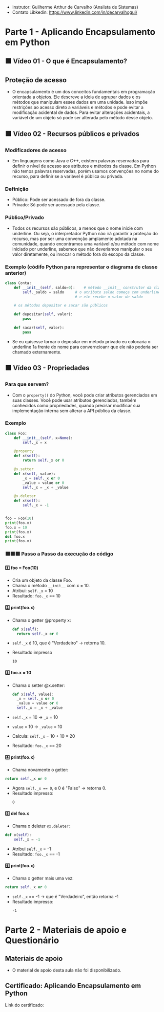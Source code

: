 - Instrutor: Guilherme Arthur de Carvalho (Analista de Sistemas)
- Contato Libkedin: https://www.linkedin.com/in/decarvalhogui/

# Parte 1 -  Aplicando Encapsulamento em Python

## 🟩 Vídeo 01 - O que é Encapsulamento?

## Proteção de acesso

- O encapsulamento é um dos conceitos fundamentais em programação orientada a objetos. Ele descreve a ideia de agrupar dados e os métodos que manipulam esses dados em uma unidade. Isso impõe restrições ao acesso direto a variáveis e métodos e pode evitar a modificação acidental de dados. Para evitar alterações acidentais, a variável de um objeto só pode ser alterada pelo método desse objeto.

## 🟩 Vídeo 02 - Recursos públicos e privados

### Modificadores de acesso

- Em linguagens como Java e C++, existem palavras reservadas para definir o nível de acesso aos atributos e métodos da classe. Em Python não temos palavras reservadas, porém usamos convenções no nome do recurso, para definir se a variável é pública ou privada.

### Definição

- Público: Pode ser acessado de fora da classe.
- Privado: Só pode ser acessado pela classe.

### Público/Privado

- Todos os recursos são públicos, a menos que o nome inicie com underline. Ou seja, o interpretador Python não irá garantir a proteção do recurso, mas por ser uma convenção amplamente adotada na comunidade, quando encontramos uma variável e/ou método com nome iniciado por underline, sabemos que não deveríamos manipular o seu valor diretamente, ou invocar o método fora do escopo da classe.

### Exemplo (códifo Python para representar o diagrama de classe anterior)

```python
class Conta:
    def __init__(self, saldo=0):    # método __init__ construtor da classe Conta
        self._saldo = saldo     # o atributo saldo começa com underline, para indicar que é privado
                                # e ele recebe o valor de saldo

    # os métodos depositar e sacar são públicos

    def depositar(self, valor):     
        pass

    def sacar(self, valor):
        pass
```

- Se eu quisesse tornar o depositar em método privado eu colocaria o underline 1a frente do nome para converncioanr que ele não poderia ser chamado externamente.

## 🟩 Vídeo 03 - Propriedades

### Para que servem?

- Com o `property()` do Python, você pode criar atributos gerenciados em suas classes. Você pode usar atributos gerenciados, também conhecidos como propriedades, quando precisar modificar sua implementação interna sem alterar a API pública da classe.

### Exemplo

```python
class Foo:
    def __init__(self, x=None):
        self._x = x

    @property                   
    def x(self):                
        return self._x or 0

    @x.setter                   
    def x(self, value):
        _x = self._x or 0
        _value = value or 0
        self._x = _x + _value

    @x.deleter                 
    def x(self):
        self._x = -1


foo = Foo(10)
print(foo.x)
foo.x = 10
print(foo.x)
del foo.x
print(foo.x)
```

### 🟥🟥🟥 Passo a Passo da execução do código

#### 1️⃣ foo = Foo(10)
- Cria um objeto da classe Foo.
- Chama o método `__init__` com x = 10.
- Atribui: `self._x` = 10
- Resultado: `foo._x` == 10

#### 2️⃣ print(foo.x)
- Chama o getter @property x:
 
  ```python
  def x(self):
    return self._x or 0
  ```

- `self._x` é 10, que é "Verdadeiro" → retorna 10.
- Resultado impresso

  ```
  10
  ```

#### 3️⃣ foo.x = 10
- Chama o setter @x.setter:

  ```python
  def x(self, value):
    _x = self._x or 0
    _value = value or 0
    self._x = _x + _value
  ```

- `self._x` = 10 → `_x` = 10
- `value` = 10 → `_value` = 10
- Calcula: `self._x` = 10 + 10 = 20
- Resultado: `foo._x` == 20

#### 4️⃣ print(foo.x)
- Chama novamente o getter:

```python
return self._x or 0
```

- Agora `self._x == 0`, e 0 é "Falso" → retorna 0.
- Resultado impresso:
  ```
  0
  ```

#### 5️⃣ del foo.x
- Chama o deleter `@x.deleter`:

```python
def x(self):
    self._x = -1
```

- Atribui `self._x` = -1
- Resultado: `foo._x` == -1

#### 6️⃣ print(foo.x)
- Chama o getter mais uma vez:

```python
return self._x or 0
```

- `self._x` == -1 → que é "Verdadeiro", então retorna -1
- Resultado impresso:
  ```
  -1
  ```

# Parte 2 - Materiais de apoio e Questionário

## Materiais de apoio

- O material de apoio desta aula não foi disponibilizado.

## Certificado: Aplicando Encapsulamento em Python
Link do certificado: 